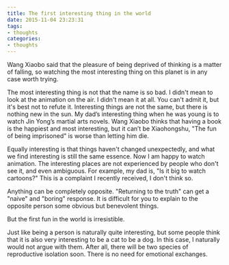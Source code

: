 ```yaml
---
title: The first interesting thing in the world
date: 2015-11-04 23:23:31
tags:
- thoughts
categories:
- thoughts
---
```

Wang Xiaobo said that the pleasure of being deprived of thinking is a matter of falling, so watching the most interesting thing on this planet is in any case worth trying.

The most interesting thing is not that the name is so bad. I didn't mean to look at the animation on the air. I didn't mean it at all. You can't admit it, but it's best not to refute it. Interesting things are not the same, but there is nothing new in the sun. My dad’s interesting thing when he was young is to watch Jin Yong’s martial arts novels. Wang Xiaobo thinks that having a book is the happiest and most interesting, but it can’t be Xiaohongshu, "The fun of being imprisoned" is worse than letting him die.

Equally interesting is that things haven't changed unexpectedly, and what we find interesting is still the same essence. Now I am happy to watch animation. The interesting places are not experienced by people who don't see it, and even ambiguous. For example, my dad is, "Is it big to watch cartoons?" This is a complaint I recently received, I don't think so.

Anything can be completely opposite. "Returning to the truth" can get a "naive" and "boring" response. It is difficult for you to explain to the opposite person some obvious but benevolent things.

But the first fun in the world is irresistible.

Just like being a person is naturally quite interesting, but some people think that it is also very interesting to be a cat to be a dog. In this case, I naturally would not argue with them. After all, there will be two species of reproductive isolation soon. There is no need for emotional exchanges.
